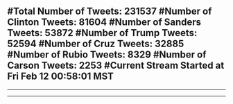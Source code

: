#Total Number of Tweets: 231537 
#Number of Clinton Tweets: 81604
#Number of Sanders Tweets: 53872
#Number of Trump Tweets: 52594
#Number of Cruz Tweets: 32885
#Number of Rubio Tweets: 8329
#Number of Carson Tweets: 2253
#Current Stream Started at Fri Feb 12 00:58:01 MST
---
---
---
